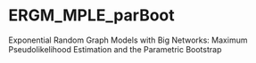 # ERGM_MPLE_parBoot
Exponential Random Graph Models with Big Networks: Maximum Pseudolikelihood Estimation and the Parametric Bootstrap
